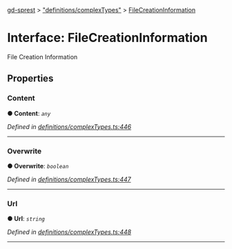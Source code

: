 [gd-sprest](../README.md) > ["definitions/complexTypes"](../modules/_definitions_complextypes_.md) > [FileCreationInformation](../interfaces/_definitions_complextypes_.filecreationinformation.md)



# Interface: FileCreationInformation


File Creation Information


## Properties
<a id="content"></a>

###  Content

**●  Content**:  *`any`* 

*Defined in [definitions/complexTypes.ts:446](https://github.com/gunjandatta/sprest/blob/3de79f1/src/definitions/complexTypes.ts#L446)*





___

<a id="overwrite"></a>

###  Overwrite

**●  Overwrite**:  *`boolean`* 

*Defined in [definitions/complexTypes.ts:447](https://github.com/gunjandatta/sprest/blob/3de79f1/src/definitions/complexTypes.ts#L447)*





___

<a id="url"></a>

###  Url

**●  Url**:  *`string`* 

*Defined in [definitions/complexTypes.ts:448](https://github.com/gunjandatta/sprest/blob/3de79f1/src/definitions/complexTypes.ts#L448)*





___


